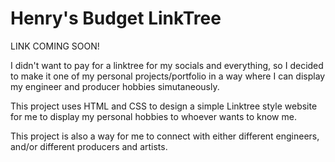 # Henry's Budget LinkTree

LINK COMING SOON!

I didn't want to pay for a linktree for my socials and everything, so I decided to make it one of my personal projects/portfolio in a way where I can display my engineer and producer hobbies simutaneously.

This project uses HTML and CSS to design a simple Linktree style website for me to display my personal hobbies to whoever wants to know me.

This project is also a way for me to connect with either different engineers, and/or different producers and artists.
